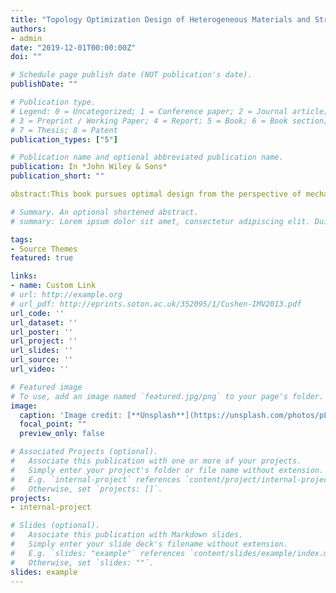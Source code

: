 ```yaml
---
title: "Topology Optimization Design of Heterogeneous Materials and Structures"
authors:
- admin
date: "2019-12-01T00:00:00Z"
doi: ""

# Schedule page publish date (NOT publication's date).
publishDate: ""

# Publication type.
# Legend: 0 = Uncategorized; 1 = Conference paper; 2 = Journal article;
# 3 = Preprint / Working Paper; 4 = Report; 5 = Book; 6 = Book section;
# 7 = Thesis; 8 = Patent
publication_types: ["5"]

# Publication name and optional abbreviated publication name.
publication: In *John Wiley & Sons*
publication_short: ""

abstract:This book pursues optimal design from the perspective of mechanical properties and resistance to failure caused by cracks and fatigue. The book abandons the scale separation hypothesis and takes up phase-field modeling, which is at the cutting edge of research and is of high industrial and practical relevance. Part 1 starts by testing the limits of the homogenization-based approach when the size of the representative volume element is non-negligible compared to the structure. The book then introduces a non-local homogenization scheme to take into account the strain gradient effects. Using a phase field method, Part 2 offers three significant contributions concerning optimal placement of the inclusion phases. Respectively, these contributions take into account fractures in quasi-brittle materials, interface cracks and periodic composites. The topology optimization proposed has significantly increased the fracture resistance of the composites studied.

# Summary. An optional shortened abstract.
# summary: Lorem ipsum dolor sit amet, consectetur adipiscing elit. Duis posuere tellus ac convallis placerat. Proin tincidunt magna sed ex sollicitudin condimentum.

tags:
- Source Themes
featured: true

links:
- name: Custom Link
# url: http://example.org
# url_pdf: http://eprints.soton.ac.uk/352095/1/Cushen-IMV2013.pdf
url_code: ''
url_dataset: ''
url_poster: ''
url_project: ''
url_slides: ''
url_source: ''
url_video: ''

# Featured image
# To use, add an image named `featured.jpg/png` to your page's folder. 
image:
  caption: 'Image credit: [**Unsplash**](https://unsplash.com/photos/pLCdAaMFLTE)'
  focal_point: ""
  preview_only: false

# Associated Projects (optional).
#   Associate this publication with one or more of your projects.
#   Simply enter your project's folder or file name without extension.
#   E.g. `internal-project` references `content/project/internal-project/index.md`.
#   Otherwise, set `projects: []`.
projects:
- internal-project

# Slides (optional).
#   Associate this publication with Markdown slides.
#   Simply enter your slide deck's filename without extension.
#   E.g. `slides: "example"` references `content/slides/example/index.md`.
#   Otherwise, set `slides: ""`.
slides: example
---
```


